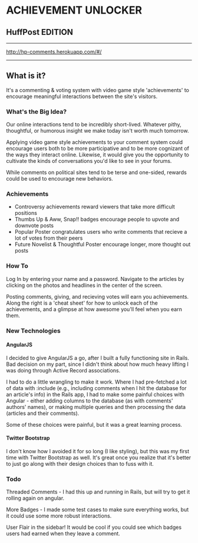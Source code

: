 ACHIEVEMENT UNLOCKER
===

HuffPost EDITION
---

<hr />

http://hp-comments.herokuapp.com/#/

<hr />

## What is it?


It's a commenting & voting system with video game style 'achievements' to encourage meaningful interactions between the site's visitors.

### What's the Big Idea?

Our online interactions tend to be incredibly short-lived. Whatever pithy, thoughtful, or humorous insight we make today isn't worth much tomorrow. 

Applying video game style achievements to your comment system could encourage users both to be more participative and to be more cognizant of the ways they interact online. Likewise, it would give you the opportunity to cultivate the kinds of conversations you'd like to see in your forums. 

While comments on political sites tend to be terse and one-sided, rewards could be used to encourage new behaviors.

### Achievements 

* Controversy achievements reward viewers that take more difficult positions
* Thumbs Up & Aww, Snap!! badges encourage people to upvote and downvote posts
* Popular Poster congratulates users who write comments that recieve a lot of votes from their peers
* Future Novelist & Thoughtful Poster encourage longer, more thought out posts

### How To

Log In by entering your name and a password. Navigate to the articles by clicking on the photos and headlines in the center of the screen.

Posting comments, giving, and recieving votes will earn you achievements. Along the right is a 'cheat sheet' for how to unlock each of the achievements, and a glimpse at how awesome you'll feel when you earn them.

### New Technologies

#### AngularJS
I decided to give AngularJS a go, after I built a fully functioning site in Rails. Bad decision on my part, since I didn't think about how much heavy lifting I was doing through Active Record associations. 

I had to do a little wrangling to make it work. Where I had pre-fetched a lot of data with :include (e.g., including comments when I hit the database for an article's info) in the Rails app, I had to make some painful choices with Angular - either adding columns to the database (as with comments' authors' names), or making multiple queries and then processing the data (articles and their comments).

Some of these choices were painful, but it was a great learning process.

#### Twitter Bootstrap
I don't know how I avoided it for so long (I like styling), but this was my first time with Twitter Bootstrap as well. It's great once you realize that it's better to just go along with their design choices than to fuss with it.

### Todo
Threaded Comments - I had this up and running in Rails, but will try to get it rolling again on angular.

More Badges - I made some test cases to make sure everything works, but it could use some more robust interactions.

User Flair in the sidebar! It would be cool if you could see which badges users had earned when they leave a comment.

